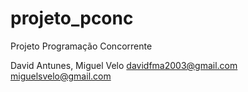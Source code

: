 # projeto_pconc
Projeto Programação Concorrente

David Antunes, Miguel Velo
davidfma2003@gmail.com
miguelsvelo@gmail.com
